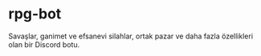 # rpg-bot
 Savaşlar, ganimet ve efsanevi silahlar, ortak pazar ve daha fazla özellikleri olan bir Discord botu.
